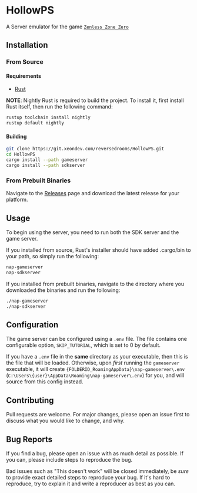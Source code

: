 # HollowPS

A Server emulator for the game [`Zenless Zone Zero`](https://zenless.hoyoverse.com/en-us/)

## Installation

### From Source

#### Requirements

- [Rust](https://www.rust-lang.org/tools/install)

**NOTE**: Nightly Rust is required to build the project. To install it, first install Rust itself, then run the following command:

```sh
rustup toolchain install nightly
rustup default nightly
```

#### Building

```sh
git clone https://git.xeondev.com/reversedrooms/HollowPS.git
cd HollowPS
cargo install --path gameserver
cargo install --path sdkserver
```

### From Prebuilt Binaries

Navigate to the [Releases](https://git.xeondev.com/reversedrooms/HollowPS/releases)
page and download the latest release for your platform.

## Usage

To begin using the server, you need to run both the SDK server and the game server.

If you installed from source, Rust's installer should have added .cargo/bin to your
path, so simply run the following:

```sh
nap-gameserver
nap-sdkserver
```

If you installed from prebuilt binaries, navigate to the directory where you downloaded
the binaries and run the following:

```sh
./nap-gameserver
./nap-sdkserver
```

## Configuration

The game server can be configured using a `.env` file. The file contains one configurable
option, `SKIP_TUTORIAL`, which is set to 0 by default.

If you have a `.env` file in the **same** directory as your executable, then this
is the file that will be loaded. Otherwise, upon _first_ running the `gameserver`
executable, it will create `{FOLDERID_RoamingAppData}\nap-gameserver\.env`
(`C:\Users\{user}\AppData\Roaming\nap-gameserver\.env`) for you, and will source
from this config instead.

## Contributing

Pull requests are welcome. For major changes, please open an issue first to discuss
what you would like to change, and why.

## Bug Reports

If you find a bug, please open an issue with as much detail as possible. If you
can, please include steps to reproduce the bug.

Bad issues such as "This doesn't work" will be closed immediately, be _sure_ to
provide exact detailed steps to reproduce your bug. If it's hard to reproduce, try
to explain it and write a reproducer as best as you can.
